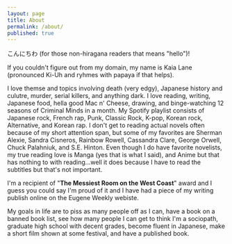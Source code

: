 ```yaml
---
layout: page
title: About
permalink: /about/
published: true
---
```


こんにちわ (for those non-hiragana readers that means "hello")!

If you couldn't figure out from my domain, my name is Kaia Lane (pronounced Ki-Uh and ryhmes with papaya if that helps). 

I love themse and topics involving death (very edgy), Japanese history and culutre, murder, serial killers, and anything dark. I love reading, writing, Japanese food, hella good Mac n' Cheese, drawing, and binge-watching 12 seasons of Criminal Minds in a month. My Spotify playlist consists of Japanese rock, French rap, Punk, Classic Rock, K-pop, Korean rock, Alternative, and Korean rap. I don't get to reading actual novels often because of my short attention span, but some of my favorites are Sherman Alexie, Sandra Cisneros, Rainbow Rowell, Cassandra Clare, George Orwell, Chuck Palahniuk, and S.E. Hinton. Even though I do have favorite novelists, my true reading love is Manga (yes that is what I said), and Anime but that has nothing to with reading...well it does because I have to read the subtitles but that's not important. 

I'm a recipient of "__The Messiest Room on the West Coast__" award and I guess you could say I'm proud of it and I have had a piece of my writing publish online on the Eugene Weekly webiste. 

My goals in life are to piss as many people off as I can, have a book on a banned book list, see how many people I can get to think I'm a sociopath, graduate high school with decent grades, become fluent in Japanese, make a short film shown at some festival, and have a published book. 











